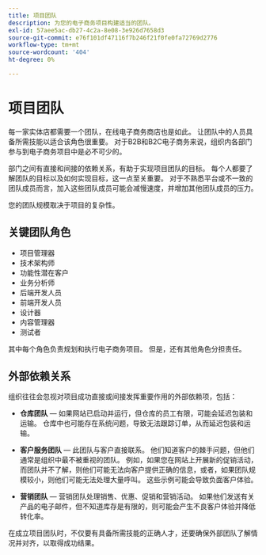 ```yaml
---
title: 项目团队
description: 为您的电子商务项目构建适当的团队。
exl-id: 57aee5ac-db27-4c2a-8e08-3e926d7658d3
source-git-commit: e76f101df47116f7b246f21f0fe0fa72769d2776
workflow-type: tm+mt
source-wordcount: '404'
ht-degree: 0%

---
```


# 项目团队

每一家实体店都需要一个团队，在线电子商务商店也是如此。 让团队中的人员具备所需技能以适合该角色很重要。 对于B2B和B2C电子商务来说，组织内各部门参与到电子商务项目中是必不可少的。

部门之间有直接和间接的依赖关系，有助于实现项目团队的目标。 每个人都要了解团队的目标以及如何实现目标，这一点至关重要。 对于不熟悉平台或不一致的团队成员而言，加入这些团队成员可能会减慢速度，并增加其他团队成员的压力。

您的团队规模取决于项目的复杂性。

## 关键团队角色

- 项目管理器
- 技术架构师
- 功能性潜在客户
- 业务分析师
- 后端开发人员
- 前端开发人员
- 设计器
- 内容管理器
- 测试者

其中每个角色负责规划和执行电子商务项目。 但是，还有其他角色分担责任。

## 外部依赖关系

组织往往会忽视对项目成功直接或间接发挥重要作用的外部依赖项，包括：

- **仓库团队** — 如果网站已启动并运行，但仓库的员工有限，可能会延迟包装和运输。 仓库中也可能存在系统问题，导致无法跟踪订单，从而延迟包装和运输。

- **客户服务团队** — 此团队与客户直接联系。 他们知道客户的棘手问题，但他们通常是组织中最不被重视的团队。 例如，如果您在网站上开展新的促销活动，而团队并不了解，则他们可能无法向客户提供正确的信息，或者，如果团队规模较小，则他们可能无法处理大量呼叫。 这些示例可能会导致负面客户体验。

- **营销团队** — 营销团队处理销售、优惠、促销和营销活动。 如果他们发送有关产品的电子邮件，但不知道库存是有限的，则可能会产生不良客户体验并降低转化率。

在成立项目团队时，不仅要有具备所需技能的正确人才，还要确保外部团队了解情况并对齐，以取得成功结果。
